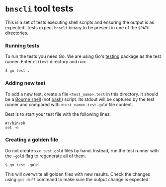 # `bnscli` tool tests

This is a set of tests executing shell scripts and ensuring the output is as
expected. Tests expect `bnscli` binary to be present in one of the `$PATH`
directories.


### Running tests

To run the tests you need Go. We are using Go's
[testing](https://golang.org/pkg/testing/) package as the test runner.  Enter
`clitest` directory and run:

    $ go test .


### Adding new test

To add a new test, create a file `<test_name>.test` in this directory. It
should be a [Bourne shell](https://en.wikipedia.org/wiki/Bourne_shell) (not
[bash](https://en.wikipedia.org/wiki/Bash_(Unix_shell))) script. Its stdout
will be captured by the test runner and compared with `<test_name>.test.gold`
file content.

Best is to start your test file with the following lines:

    #!/bin/sh
    set -e


### Creating a golden file

Do not create `xxx.test.gold` files by hand. Instead, run the test runner with
the `-gold` flag to regenerate all of them.

    $ go test -gold .

This will overwrite all golden files with new results. Check the changes using
`git diff` command to make sure the output change is expected.
